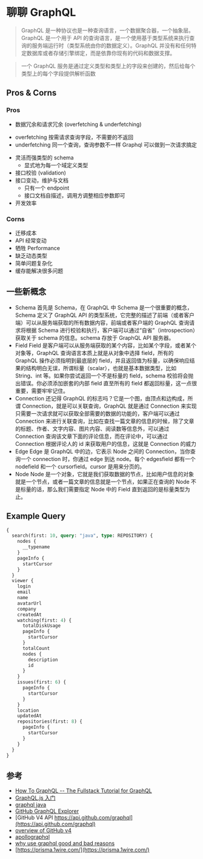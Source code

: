 # 聊聊 GraphQL

> GraphQL 是一种协议也是一种查询语言，一个数据聚合器，一个抽象层。GraphQL 是一个用于 API 的查询语言，是一个使用基于类型系统来执行查询的服务端运行时（类型系统由你的数据定义）。GraphQL 并没有和任何特定数据库或者存储引擎绑定，而是依靠你现有的代码和数据支撑。

> 一个 GraphQL 服务是通过定义类型和类型上的字段来创建的，然后给每个类型上的每个字段提供解析函数

## Pros & Corns

### Pros

- 数据冗余和请求冗余 (overfetching & underfetching)

* overfetching 按需请求查询字段，不需要的不返回
* underfetching 同一个查询，查询参数不一样 Graphql 可以做到一次请求搞定

- 灵活而强类型的 schema
  - 显式地为每一个域定义类型
- 接口校验 (validation)
- 接口变动，维护与文档
  - 只有一个 endpoint
  - 接口文档自描述，调用方调整相应参数即可
- 开发效率

### Corns

- 迁移成本
- API 经常变动
- 牺牲 Performance
- 缺乏动态类型
- 简单问题复杂化
- 缓存能解决很多问题

## 一些新概念

- Schema
  首先是 Schema，在 GraphQL 中 Schema 是一个很重要的概念，Schema 定义了 GraphQL API 的类型系统，它完整的描述了前端（或者客户端）可以从服务端获取的所有数据内容，前端或者客户端的 GraphQL 查询请求将根据 Schema 进行校验和执行，客户端可以通过“自省”（introspection）获取关于 schema 的信息。schema 存放于 GraphQL API 服务器。
- Field
  Field 是客户端可以从服务端获取的某个内容，比如某个字段，或者某个对象等，GraphQL 查询语言本质上就是从对象中选择 field，所有的 GraphQL 操作必须指明到最底层的 field，并且返回值为标量，以确保响应结果的结构明白无误，所谓标量（scalar），也就是基本数据类型，比如 String、int 等。如果你尝试返回一个不是标量的 field，schema 校验将会抛出错误。你必须添加嵌套的内部 field 直至所有的 field 都返回标量，这一点很重要，需要牢牢记住。
- Connection
  还记得 GraphQL 的标志吗？它是一个图，由顶点和边构成，所谓 Connection，就是可以关联查询，GraphQL 就是通过 Connection 来实现只需要一次请求就可以获取全部需要的数据的功能的，客户端可以通过 Connection 来进行关联查询，比如在查找一篇文章的信息的时候，除了文章的标题、作者、文字内容、图片内容、阅读数等信息外，可以通过 Connection 查询该文章下面的评论信息，而在评论中，可以通过 Connection 根据评论人的 id 来获取用户的信息，这就是 Connection 的威力
- Edge
  Edge 是 GraphQL 中的边，它表示 Node 之间的 Connection，当你查询一个 connection 时，你通过 edge 到达 node。每个 edgesfield 都有一个 nodefield 和一个 cursorfield。cursor 是用来分页的。
- Node
  Node 是一个对象，它就是我们获取数据的节点，比如用户信息的对象就是一个节点，或者一篇文章的信息就是一个节点，如果正在查询的 Node 不是标量的话，那么我们需要指定 Node 中的 Field 直到返回的是标量类型为止。

## Example Query

```graphql
{
  search(first: 10, query: "java", type: REPOSITORY) {
    nodes {
      __typename
    }
    pageInfo {
      startCursor
    }
  }
  viewer {
    login
    email
    name
    avatarUrl
    company
    createdAt
    watching(first: 4) {
      totalDiskUsage
      pageInfo {
        startCursor
      }
      totalCount
      nodes {
        description
        id
      }
    }
    issues(first: 6) {
      pageInfo {
        startCursor
      }
    }
    location
    updatedAt
    repositories(first: 8) {
      pageInfo {
        startCursor
      }
    }
  }
}
```

## 参考

- [How To GraphQL -- The Fullstack Tutorial for GraphQL](https://www.howtographql.com/)
- [GraphQL.js 入门](http://graphql.cn/graphql-js/)
- [graphql java](https://www.graphql-java.com/documentation/)
- [GitHub GraphQL Explorer](https://developer.github.com/v4/explorer/)
- [GitHub V4 API https://api.github.com/graphql](https://api.github.com/graphql)
- [overview of GitHub v4](https://developer.github.com/v4/)
- [apollographql](https://www.apollographql.com/)
- [why use graphql good and bad reasons](https://honest.engineering/posts/why-use-graphql-good-and-bad-reasons)
- [https://prisma.1wire.com/](https://prisma.1wire.com/)
